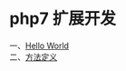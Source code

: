 # php7 扩展开发
一、[Hello World](https://github.com/dinoxxx/php7_extension/blob/master/1.%20hello_world.md)<br>
二、[方法定义](https://github.com/dinoxxx/php7_extension/blob/master/2.%20function_definition.md)
